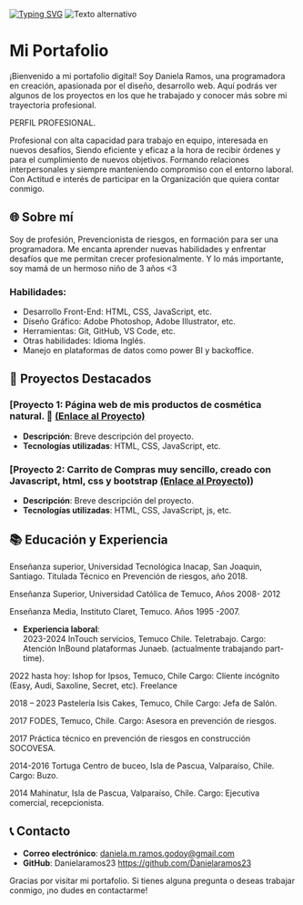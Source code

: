 <a href="https://git.io/typing-svg"><img src="https://readme-typing-svg.demolab.com?font=Fira+Code&pause=1000&width=435&lines=Hola+Soy+Daniela+Ramos" alt="Typing SVG" /></a>
![Texto alternativo]([https://github.com/tuusuario/tu-repositorio/raw/main/ruta/a/la/imagen/imagen.jpg](https://github.com/Danielaramos23/Portafolio-M-dulo-9/blob/main/Foto%20Curriculum.jpg?raw=true))

# Mi Portafolio

¡Bienvenido a mi portafolio digital! Soy Daniela Ramos, una programadora en creación, apasionada por el diseño, desarrollo web. Aquí podrás ver algunos de los proyectos en los que he trabajado y conocer más sobre mi trayectoria profesional.

PERFIL PROFESIONAL.

Profesional con alta capacidad para trabajo en equipo, interesada en nuevos desafíos, Siendo eficiente y eficaz a la hora de recibir órdenes y para el cumplimiento de nuevos objetivos. Formando relaciones interpersonales y siempre manteniendo compromiso con el entorno laboral.
Con Actitud e interés de participar en la Organización que quiera contar conmigo.

## 🌐 Sobre mí

Soy de profesión, Prevencionista de riesgos, en formación para ser una programadora. Me encanta aprender nuevas habilidades y enfrentar desafíos que me permitan crecer profesionalmente. Y lo más importante, soy mamá de un hermoso niño de 3 años <3

### Habilidades:
- Desarrollo Front-End: HTML, CSS, JavaScript, etc.
- Diseño Gráfico: Adobe Photoshop, Adobe Illustrator, etc.
- Herramientas: Git, GitHub, VS Code, etc.
- Otras habilidades: Idioma Inglés.
- Manejo en plataformas de datos como power BI y backoffice.

## 🚀 Proyectos Destacados

### [Proyecto 1: Página web de mis productos de cosmética natural. 🔗 [(Enlace al Proyecto)](https://github.com/Danielaramos23/Portafolio.git)
- **Descripción**: Breve descripción del proyecto.
- **Tecnologías utilizadas**: HTML, CSS, JavaScript, etc.


### [Proyecto 2: Carrito de Compras muy sencillo, creado con Javascript, html, css y bootstrap  [(Enlace al Proyecto)](https://github.com/Danielaramos23/Carrito.git)) 
- **Descripción**: Breve descripción del proyecto.
- **Tecnologías utilizadas**: HTML, CSS, JavaScript, js, etc.


## 📚 Educación y Experiencia


Enseñanza superior, Universidad Tecnológica Inacap, San Joaquin, Santiago.          				 Titulada Técnico en Prevención de riesgos, año 2018.

Enseñanza Superior, Universidad Católica de Temuco, Años 2008- 2012

Enseñanza Media, Instituto Claret, Temuco. Años 1995 -2007.           
  
- **Experiencia laboral**:  
 2023-2024 InTouch servicios, Temuco Chile. Teletrabajo.
        Cargo: Atención InBound plataformas Junaeb. 
(actualmente trabajando part-time).

2022 hasta hoy: Ishop for Ipsos, Temuco, Chile Cargo:  Cliente incógnito (Easy, Audi, Saxoline, Secret, etc). Freelance

2018 – 2023 Pastelería Isis Cakes, Temuco, Chile
       Cargo: Jefa de Salón.

2017 FODES, Temuco, Chile.
       Cargo: Asesora en prevención de riesgos.

2017 Práctica técnico en prevención de riesgos en construcción SOCOVESA.

2014-2016 Tortuga Centro de buceo, Isla de Pascua, Valparaíso, Chile.
        Cargo: Buzo.

2014 Mahinatur, Isla de Pascua, Valparaíso, Chile.
        Cargo: Ejecutiva comercial, recepcionista. 


## 📞 Contacto

- **Correo electrónico**: daniela.m.ramos.godoy@gmail.com
- **GitHub**: Danielaramos23  https://github.com/Danielaramos23

Gracias por visitar mi portafolio. Si tienes alguna pregunta o deseas trabajar conmigo, ¡no dudes en contactarme!
